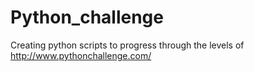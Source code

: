 # Python_challenge

Creating python scripts to progress through the levels of http://www.pythonchallenge.com/
